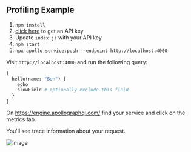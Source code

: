 ## Profiling Example

1. `npm install`
1. [click here](https://engine.apollographql.com/) to get an API key
1. Update `index.js` with your API key
1. `npm start`
1. `npx apollo service:push --endpoint http://localhost:4000`

Visit `http://localhost:4000` and run the following query:

```graphql
{
  hello(name: "Ben") {
    echo
    slowField # optionally exclude this field
  }
}
```

On https://engine.apollographql.com/ find your service and click on the metrics tab.

You'll see trace information about your request.

![image](https://user-images.githubusercontent.com/2136925/60532319-0c4a4980-9ccb-11e9-8acd-9d478ef70251.png)
